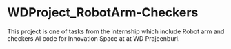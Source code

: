 # WDProject_RobotArm-Checkers
This project is one of tasks from the internship which include Robot arm and checkers AI code for Innovation Space at at WD Prajeenburi.
